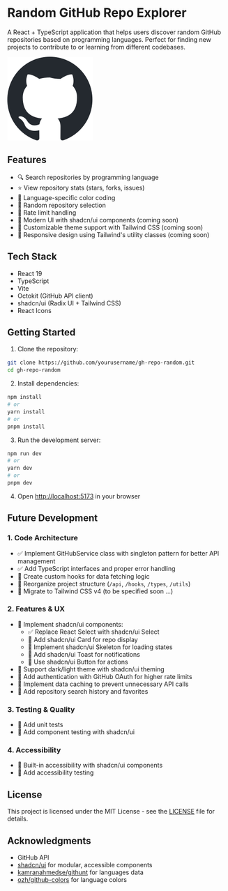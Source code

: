 # Random GitHub Repo Explorer

A React + TypeScript application that helps users discover random GitHub repositories based on programming languages. Perfect for finding new projects to contribute to or learning from different codebases.

![GitHub Logo](./src/assets/github.svg)

## Features

- 🔍 Search repositories by programming language
- ⭐ View repository stats (stars, forks, issues)
- 🎨 Language-specific color coding
- 🔄 Random repository selection
- 🚦 Rate limit handling
- 💫 Modern UI with shadcn/ui components (coming soon)
- 🎨 Customizable theme support with Tailwind CSS (coming soon)
- 📱 Responsive design using Tailwind's utility classes (coming soon)

## Tech Stack

- React 19
- TypeScript
- Vite
- Octokit (GitHub API client)
- shadcn/ui (Radix UI + Tailwind CSS)
- React Icons

## Getting Started

1. Clone the repository:
```bash
git clone https://github.com/yourusername/gh-repo-random.git
cd gh-repo-random
```

2. Install dependencies:
```bash
npm install
# or
yarn install
# or
pnpm install
```

3. Run the development server:
```bash
npm run dev
# or
yarn dev
# or
pnpm dev
```

4. Open [http://localhost:5173](http://localhost:5173) in your browser

## Future Development

### 1. Code Architecture
- ✅ Implement GitHubService class with singleton pattern for better API management
- ✅ Add TypeScript interfaces and proper error handling
- 🔲 Create custom hooks for data fetching logic
- 🔲 Reorganize project structure (`/api`, `/hooks`, `/types`, `/utils`)
- 🔲 Migrate to Tailwind CSS v4 (to be specified soon ...)

### 2. Features & UX
- 🔲 Implement shadcn/ui components:
  - ✅ Replace React Select with shadcn/ui Select
  - 🔲 Add shadcn/ui Card for repo display
  - 🔲 Implement shadcn/ui Skeleton for loading states
  - 🔲 Add shadcn/ui Toast for notifications
  - 🔲 Use shadcn/ui Button for actions
- 🔲 Support dark/light theme with shadcn/ui theming
- 🔲 Add authentication with GitHub OAuth for higher rate limits
- 🔲 Implement data caching to prevent unnecessary API calls
- 🔲 Add repository search history and favorites

### 3. Testing & Quality
- 🔲 Add unit tests
- 🔲 Add component testing with shadcn/ui

### 4. Accessibility
- 🔲 Built-in accessibility with shadcn/ui components
- 🔲 Add accessibility testing

## License

This project is licensed under the MIT License - see the [LICENSE](LICENSE) file for details.

## Acknowledgments

- GitHub API
- [shadcn/ui](https://ui.shadcn.com/) for modular, accessible components
- [kamranahmedse/githunt](https://github.com/kamranahmedse/githunt) for languages data
- [ozh/github-colors](https://github.com/ozh/github-colors) for language colors
